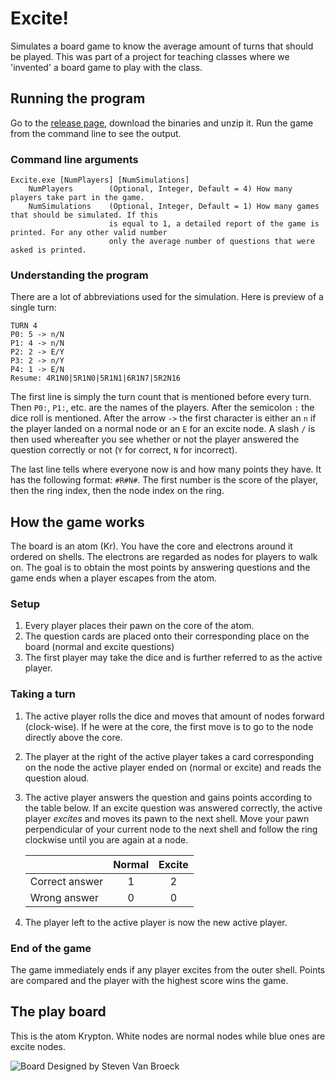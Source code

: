 # Excite!
Simulates a board game to know the average amount of turns that should be played. This was part of a project for teaching classes where we 'invented' a board game to play with the class.

## Running the program
Go to the [release page](https://github.com/didii/Randomness/releases), download the binaries and unzip it. Run the game from the command line to see the output.

### Command line arguments
    Excite.exe [NumPlayers] [NumSimulations]
        NumPlayers        (Optional, Integer, Default = 4) How many players take part in the game.
        NumSimulations    (Optional, Integer, Default = 1) How many games that should be simulated. If this
                          is equal to 1, a detailed report of the game is printed. For any other valid number
                          only the average number of questions that were asked is printed.

### Understanding the program
There are a lot of abbreviations used for the simulation. Here is preview of a single turn:

    TURN 4
    P0: 5 -> n/N
    P1: 4 -> n/N
    P2: 2 -> E/Y
    P3: 2 -> n/Y
    P4: 1 -> E/N
    Resume: 4R1N0|5R1N0|5R1N1|6R1N7|5R2N16

The first line is simply the turn count that is mentioned before every turn. Then `P0:`, `P1:`, etc. are the names of the players. After the semicolon `:` the dice roll is mentioned. After the arrow `->` the first character is either an `n` if the player landed on a normal node or an `E` for an excite node. A slash `/` is then used whereafter you see whether or not the player answered the question correctly or not (`Y` for correct, `N` for incorrect).

The last line tells where everyone now is and how many points they have. It has the following format: `#R#N#`. The first number is the score of the player, then the ring index, then the node index on the ring.

## How the game works
The board is an atom (Kr). You have the core and electrons around it ordered on shells. The electrons are regarded as nodes for players to walk on. The goal is to obtain the most points by answering questions and the game ends when a player escapes from the atom.

### Setup
1. Every player places their pawn on the core of the atom.
2. The question cards are placed onto their corresponding place on the board (normal and excite questions)
3. The first player may take the dice and is further referred to as the active player.

### Taking a turn
1. The active player rolls the dice and moves that amount of nodes forward (clock-wise). If he were at the core, the first move is to go to the node directly above the core.
2. The player at the right of the active player takes a card corresponding on the node the active player ended on (normal or excite) and reads the question aloud.
3. The active player answers the question and gains points according to the table below. If an excite question was answered correctly, the active player *excites* and moves its pawn to the next shell. Move your pawn perpendicular of your current node to the next shell and follow the ring clockwise until you are again at a node.

    | | Normal | Excite |
    |-|:-:|:-:|
    Correct answer | 1 | 2
    Wrong answer | 0 | 0

4. The player left to the active player is now the new active player.

### End of the game
The game immediately ends if any player excites from the outer shell. Points are compared and the player with the highest score wins the game.

## The play board
This is the atom Krypton. White nodes are normal nodes while blue ones are excite nodes.

![Board](http://i.imgur.com/gVpSJ4D.png "Sample of the board")
Designed by Steven Van Broeck
